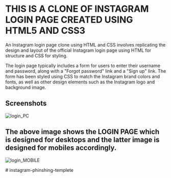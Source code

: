 <h1><b>THIS IS A CLONE OF INSTAGRAM LOGIN PAGE CREATED USING HTML5 AND CSS3</b></h1>

<p>An Instagram login page clone using HTML and CSS involves replicating the design and layout of the official Instagram login page using HTML for structure and CSS for styling.

The login page typically includes a form for users to enter their username and password, along with a "Forgot password" link and a "Sign up" link. The form has been styled using CSS to match the Instagram brand colors and fonts, as well as other design elements such as the Instagram logo and background image.</p>
<h2>Screenshots</h2>

![login_PC](https://user-images.githubusercontent.com/96646536/186700201-563a026c-caa4-4761-8e7a-c0d3d9175a43.png)

<h2>The above image shows the LOGIN PAGE which is designed for desktops and the latter image is designed for mobiles accordingly.</h2>

![login_MOBILE](https://user-images.githubusercontent.com/96646536/186700307-71116ff0-fe4c-43b1-be2a-3576f692ab75.png)


#   i n s t a g r a m - p h i n s h i n g - t e m p l e t e  
 